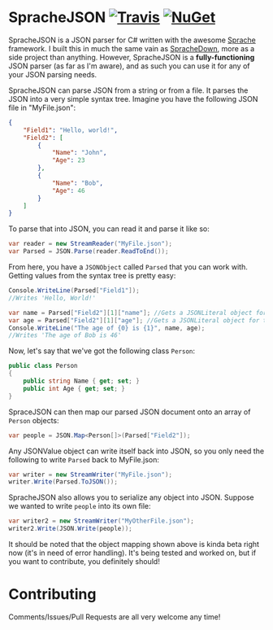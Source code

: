 # SpracheJSON [![Travis](https://img.shields.io/travis/IanWold/SpracheJSON.svg?style=flat-square)](https://travis-ci.org/IanWold/SpracheJSON) [![NuGet](https://img.shields.io/nuget/v/SpracheJSON.svg?style=flat-square)](https://www.nuget.org/packages/SpracheJSON)

SpracheJSON is a JSON parser for C# written with the awesome [Sprache](https://github.com/sprache/Sprache) framework. I built this in much the same vain as [SpracheDown](https://github.com/IanWold/SpracheDown), more as a side project than anything. However, SpracheJSON is a **fully-functioning** JSON parser (as far as I'm aware), and as such you can use it for any of your JSON parsing needs.

SpracheJSON can parse JSON from a string or from a file. It parses the JSON into a very simple syntax tree. Imagine you have the following JSON file in "MyFile.json":

```json
{
	"Field1": "Hello, world!",
	"Field2": [
		{
			"Name": "John",
			"Age": 23
		},
		{
			"Name": "Bob",
			"Age": 46
		}
	]
}
```

To parse that into JSON, you can read it and parse it like so:

```c#
var reader = new StreamReader("MyFile.json");
var Parsed = JSON.Parse(reader.ReadToEnd());
```

From here, you have a `JSONObject` called `Parsed` that you can work with. Getting values from the syntax tree is pretty easy:

```c#
Console.WriteLine(Parsed["Field1"]);
//Writes 'Hello, World!'

var name = Parsed["Field2"][1]["name"]; //Gets a JSONLiteral object for the name
var age = Parsed["Field2"][1]["age"]; //Gets a JSONLiteral object for the age
Console.WriteLine("The age of {0} is {1}", name, age);
//Writes 'The age of Bob is 46'
```

Now, let's say that we've got the following class `Person`:

```c#
public class Person
{
	public string Name { get; set; }
	public int Age { get; set; }
}
```

SpraceJSON can then map our parsed JSON document onto an array of `Person` objects:

```c#
var people = JSON.Map<Person[]>(Parsed["Field2"]);
```

Any JSONValue object can write itself back into JSON, so you only need the following to write `Parsed` back to MyFile.json:

```c#
var writer = new StreamWriter("MyFile.json");
writer.Write(Parsed.ToJSON());
```

SpracheJSON also allows you to serialize any object into JSON. Suppose we wanted to write `people` into its own file:

```c#
var writer2 = new StreamWriter("MyOtherFile.json");
writer2.Write(JSON.Write(people));
```

It should be noted that the object mapping shown above is kinda beta right now (it's in need of error handling). It's being tested and worked on, but if you want to contribute, you definitely should!

# Contributing

Comments/Issues/Pull Requests are all very welcome any time!
